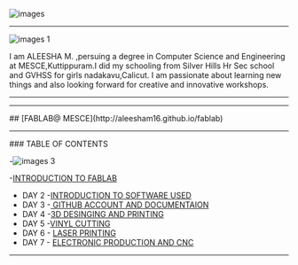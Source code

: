 ![images](https://user-images.githubusercontent.com/32714429/31784823-eaafc810-b4b7-11e7-8efe-92d4b79a5547.png)



<hr>

![images 1](https://user-images.githubusercontent.com/32714429/31859625-251a478e-b6c3-11e7-8712-9c5f4ded7aee.jpg)


  I am ALEESHA M. ,persuing a degree in Computer Science and Engineering at MESCE,Kuttippuram.I                                           did my schooling from Silver Hills Hr Sec school and GVHSS for girls nadakavu,Calicut. I am                                             passionate about learning new things and also looking forward for creative and innovative                                               workshops.  
 <hr>
 





<hr>
## [FABLAB@ MESCE](http://aleesham16.github.io/fablab)

<hr>
### TABLE OF CONTENTS

-![images 3](https://user-images.githubusercontent.com/32714429/31859839-cc46251c-b6c5-11e7-847d-2c54cfcd358b.jpg)

  -[INTRODUCTION TO FABLAB](http://aleesham16.github.io/day1)
- DAY 2 -[INTRODUCTION TO SOFTWARE USED](http://aleesham16.github.io/day2)
- DAY 3 -[ GITHUB ACCOUNT AND DOCUMENTAION](http://aleesham16.github.io/day3)
- DAY 4 -[3D DESINGING AND PRINTING](http://aleesham16.github.io/day4)
- DAY 5 -[VINYL CUTTING](http://aleesham16.github.io/day5)
- DAY 6 - [LASER PRINTING](http://aleesham16.github.io/day6)
- DAY 7 - [ELECTRONIC PRODUCTION AND CNC](http://aleesham16.github.io/day7)
<hr>











